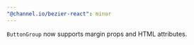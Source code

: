```yaml
---
"@channel.io/bezier-react": minor
---
```


`ButtonGroup` now supports margin props and HTML attributes.
